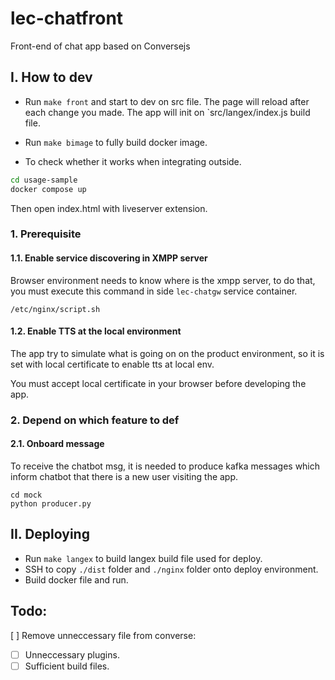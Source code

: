 # lec-chatfront
Front-end of chat app based on Conversejs

## I. How to dev
+ Run `make front` and start to dev on src file. The page will reload after each change you made. The app will init on `src/langex/index.js build file.
+ Run `make bimage` to fully build docker image.

+ To check whether it works when integrating outside.
```bash
cd usage-sample
docker compose up 
```
Then open index.html with liveserver extension.

### 1. Prerequisite
#### 1.1. Enable service discovering in XMPP server
Browser environment needs to know where is the xmpp server, to do that, you must execute this command in side `lec-chatgw` service container.
```console
/etc/nginx/script.sh
```

#### 1.2. Enable TTS at the local environment
The app try to simulate what is going on on the product environment, so it is set with local certificate to enable tts at local env.

You must accept local certificate in your browser before developing the app.

### 2. Depend on which feature to def
#### 2.1. Onboard message
To receive the chatbot msg, it is needed to produce kafka messages which inform chatbot that there is a new user visiting the app.
```console
cd mock
python producer.py
```

## II. Deploying
+ Run `make langex` to build langex build file used for deploy.
+ SSH to copy `./dist` folder and `./nginx` folder onto deploy environment.
+ Build docker file and run.

## Todo:
[ ] Remove unneccessary file from converse:
  - [ ] Unneccessary plugins.
  - [ ] Sufficient build files.